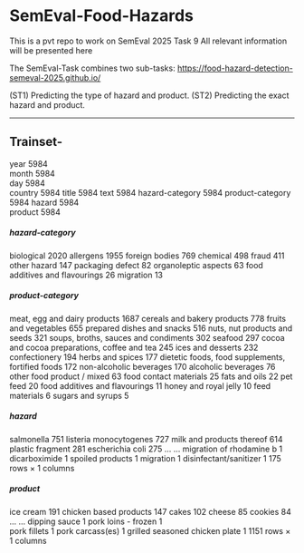 # SemEval-Food-Hazards
This is a pvt repo to work on SemEval 2025 Task 9
All relevant information will be presented here

The SemEval-Task combines two sub-tasks: https://food-hazard-detection-semeval-2025.github.io/

(ST1) Predicting the type of hazard and product.
(ST2) Predicting the exact hazard and product.

---
## Trainset-
year              5984  
month             5984  
day               5984  
country           5984 
title             5984 
text              5984 
hazard-category   5984 
product-category  5984 
hazard            5984    
product           5984 

##### hazard-category	
biological  	                  2020
allergens    	                  1955
foreign bodies	                769
chemical	                      498
fraud	                          411
other hazard	                  147
packaging defect                82
organoleptic aspects	          63
food additives and flavourings	26
migration	                      13

##### product-category
meat, egg and dairy products	                      1687
cereals and bakery products	                        778
fruits and vegetables	                              655
prepared dishes and snacks	                        516
nuts, nut products and seeds	                      321
soups, broths, sauces and condiments              	302
seafood	                                            297
cocoa and cocoa preparations, coffee and tea	      245
ices and desserts	                                  232
confectionery	                                      194
herbs and spices	                                  177
dietetic foods, food supplements, fortified foods	  172
non-alcoholic beverages	                            170
alcoholic beverages	                                76
other food product / mixed	                        63
food contact materials	                            25
fats and oils	                                      22
pet feed	                                          20
food additives and flavourings	                    11
honey and royal jelly	                              10
feed materials	                                    6
sugars and syrups	                                  5

##### hazard	
salmonella	              751
listeria monocytogenes	  727
milk and products thereof	614
plastic fragment	        281
escherichia coli	        275
...	...
migration of rhodamine b	1
dicarboximide            	1
spoiled products	        1
migration	                1
disinfectant/sanitizer	  1
175 rows × 1 columns

##### product
ice cream	              191
chicken based products	147
cakes	                  102
cheese	                85
cookies	                84
...	...
dipping sauce	          1
pork loins - frozen	    1  
pork fillets	          1
pork carcass(es)	      1
grilled seasoned chicken plate	1
1151 rows × 1 columns

